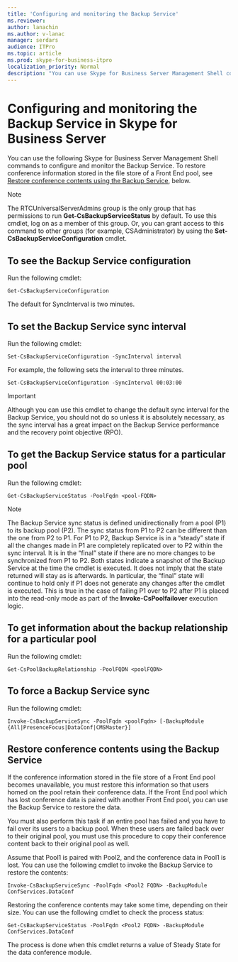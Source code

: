 ```yaml
---
title: 'Configuring and monitoring the Backup Service'
ms.reviewer: 
author: lanachin
ms.author: v-lanac
manager: serdars
audience: ITPro
ms.topic: article
ms.prod: skype-for-business-itpro
localization_priority: Normal
description: "You can use Skype for Business Server Management Shell commands to configure and monitor the Backup Service."
---
```


# Configuring and monitoring the Backup Service in Skype for Business Server

You can use the following Skype for Business Server Management Shell commands to configure and monitor the Backup Service. To restore conference information stored in the file store of a Front End pool, see [Restore conference contents using the Backup Service](#restore-conference-contents-using-the-backup-service), below.

> [!NOTE]  
> The RTCUniversalServerAdmins group is the only group that has permissions to run **Get-CsBackupServiceStatus** by default. To use this cmdlet, log on as a member of this group. Or, you can grant access to this command to other groups (for example, CSAdministrator) by using the **Set-CsBackupServiceConfiguration** cmdlet.

## To see the Backup Service configuration

Run the following cmdlet:

    Get-CsBackupServiceConfiguration

The default for SyncInterval is two minutes.

## To set the Backup Service sync interval

Run the following cmdlet:

    Set-CsBackupServiceConfiguration -SyncInterval interval

For example, the following sets the interval to three minutes.

    Set-CsBackupServiceConfiguration -SyncInterval 00:03:00


> [!IMPORTANT]  
> Although you can use this cmdlet to change the default sync interval for the Backup Service, you should not do so unless it is absolutely necessary, as the sync interval has a great impact on the Backup Service performance and the recovery point objective (RPO).

## To get the Backup Service status for a particular pool

Run the following cmdlet:

    Get-CsBackupServiceStatus -PoolFqdn <pool-FQDN>

> [!NOTE]  
> The Backup Service sync status is defined unidirectionally from a pool (P1) to its backup pool (P2). The sync status from P1 to P2 can be different than the one from P2 to P1. For P1 to P2, Backup Service is in a “steady” state if all the changes made in P1 are completely replicated over to P2 within the sync interval. It is in the “final” state if there are no more changes to be synchronized from P1 to P2. Both states indicate a snapshot of the Backup Service at the time the cmdlet is executed. It does not imply that the state returned will stay as is afterwards. In particular, the “final” state will continue to hold only if P1 does not generate any changes after the cmdlet is executed. This is true in the case of failing P1 over to P2 after P1 is placed into the read-only mode as part of the **Invoke-CsPoolfailover** execution logic.

## To get information about the backup relationship for a particular pool

Run the following cmdlet:

    Get-CsPoolBackupRelationship -PoolFQDN <poolFQDN>

## To force a Backup Service sync

Run the following cmdlet:

    Invoke-CsBackupServiceSync -PoolFqdn <poolFqdn> [-BackupModule  {All|PresenceFocus|DataConf|CMSMaster}]

## Restore conference contents using the Backup Service 

If the conference information stored in the file store of a Front End pool becomes unavailable, you must restore this information so that users homed on the pool retain their conference data. If the Front End pool which has lost conference data is paired with another Front End pool, you can use the Backup Service to restore the data.

You must also perform this task if an entire pool has failed and you have to fail over its users to a backup pool. When these users are failed back over to their original pool, you must use this procedure to copy their conference content back to their original pool as well.

Assume that Pool1 is paired with Pool2, and the conference data in Pool1 is lost. You can use the following cmdlet to invoke the Backup Service to restore the contents:

    Invoke-CsBackupServiceSync -PoolFqdn <Pool2 FQDN> -BackupModule ConfServices.DataConf

Restoring the conference contents may take some time, depending on their size. You can use the following cmdlet to check the process status:

    Get-CsBackupServiceStatus -PoolFqdn <Pool2 FQDN> -BackupModule ConfServices.DataConf

The process is done when this cmdlet returns a value of Steady State for the data conference module.
